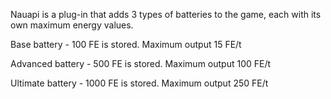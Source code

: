 Nauapi is a plug-in that adds 3 types of batteries to the game, each with its own maximum energy values.

Base battery - 100 FE is stored. Maximum output 15 FE/t

Advanced battery - 500 FE is stored. Maximum output 100 FE/t

Ultimate battery - 1000 FE is stored. Maximum output 250 FE/t
